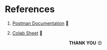 # **References**


1. [Postman Documentation](https://documenter.getpostman.com/view/24760336/2sA2xcZu7w) 🔗

3. [Colab Sheet](https://colab.research.google.com/drive/14-BrAVJpF7xzpZRCpWrrHii__9xmiNr2?usp=sharing) 🔗

<center>

**THANK YOU** 😍

</center>

